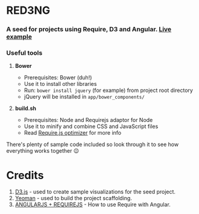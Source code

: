 RED3NG
======

### A seed for projects using Require, D3 and Angular. [Live example](http://tejens.com)

### Useful tools
1. **Bower**
    - Prerequisites: Bower (duh!)
    - Use it to install other libraries
    - Run: `bower install jquery` (for example) from project root directory
    - jQuery will be installed in `app/bower_components/`

2. **build.sh**
    - Prerequisites: Node and Requirejs adaptor for Node
    - Use it to minify and combine CSS and JavaScript files
    - Read [Require.js optimizer](http://requirejs.org/docs/optimization.html) for more info

There's plenty of sample code included so look through it to see how everything works together :wink:

# Credits
1. [D3.js](http://d3js.org) - used to create sample visualizations for the seed project.
2. [Yeoman](http://yeoman.io/) - used to build the project scaffolding.
3. [ANGULARJS + REQUIREJS](http://www.startersquad.com/blog/angularjs-requirejs/) - How to use Require with Angular.
